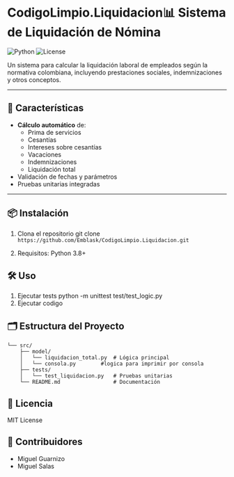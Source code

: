 # CodigoLimpio.Liquidacion📊 Sistema de Liquidación de Nómina

![Python](https://img.shields.io/badge/Python-3.8%2B-blue)
![License](https://img.shields.io/badge/License-MIT-green)

Un sistema para calcular la liquidación laboral de empleados según la normativa colombiana, incluyendo prestaciones sociales, indemnizaciones y otros conceptos.

---

## 🚀 Características

- **Cálculo automático** de:
  - Prima de servicios
  - Cesantías
  - Intereses sobre cesantías
  - Vacaciones
  - Indemnizaciones
  - Liquidación total
- Validación de fechas y parámetros
- Pruebas unitarias integradas

---

## 📦 Instalación

1. Clona el repositorio
	git clone ```https://github.com/Emblask/CodigoLimpio.Liquidacion.git```
   
2. Requisitos:
        Python 3.8+
        
## 🛠️ Uso
1. Ejecutar tests python -m unittest test/test_logic.py
2. Ejecutar codigo
	
## 🗂️ Estructura del Proyecto
```
└── src/
    ├── model/
    │   └── liquidacion_total.py  # Lógica principal
    │	└── consola.py 		  #logica para imprimir por consola	
    ├── tests/
    │   └── test_liquidacion.py   # Pruebas unitarias
    └── README.md                 # Documentación
```

## 📄 Licencia

MIT License

## 👥 Contribuidores

- Miguel Guarnizo
- Miguel Salas 
	

